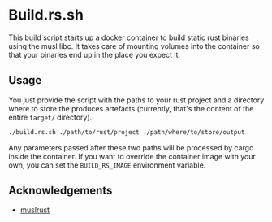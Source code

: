 # Build.rs.sh

This build script starts up a docker container to build static rust binaries
using the musl libc. It takes care of mounting volumes into the container so
that your binaries end up in the place you expect it. 

## Usage

You just provide the script with the paths to your rust project and a directory 
where to store the produces artefacts (currently, that's the content of the entire
`target/` directory).

```sh
./build.rs.sh ./path/to/rust/project ./path/where/to/store/output 
```

Any parameters passed after these two paths will be processed by cargo inside the
container. If you want to override the container image with your own, you can 
set the `BUILD_RS_IMAGE` environment variable.

## Acknowledgements

* [muslrust](https://github.com/clux/muslrust)
